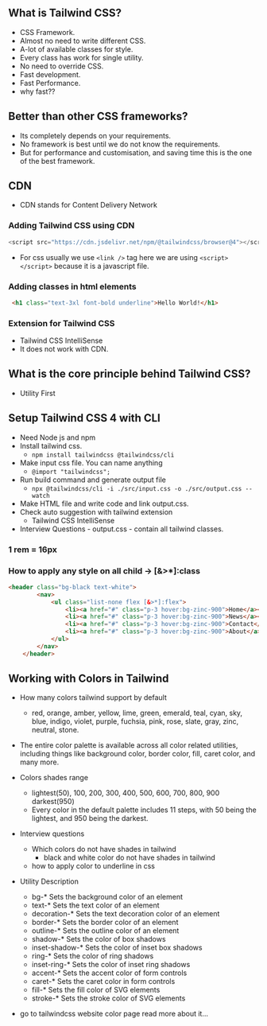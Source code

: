 
## What is Tailwind CSS?
- CSS Framework.
- Almost no need to write different CSS.
- A-lot of available classes for style.
- Every class has work for single utility.
- No need to override CSS.
- Fast development.
- Fast Performance.
- why fast??

## Better than other CSS frameworks?
- Its completely depends on your requirements.
- No framework is best until we do not know the requirements.
- But for performance and customisation, and saving time this is the one of the best framework.

## CDN
- CDN stands for Content Delivery Network

### Adding Tailwind CSS using CDN
```js 
<script src="https://cdn.jsdelivr.net/npm/@tailwindcss/browser@4"></script>
```
- For css usually we use `<link />` tag here we are using `<script></script>` because it is a javascript file. 
### Adding classes in html elements
```html
 <h1 class="text-3xl font-bold underline">Hello World!</h1>
 ```

### Extension for Tailwind CSS
- Tailwind CSS IntelliSense
- It does not work with CDN.


## What is the core principle behind Tailwind CSS?
- Utility First 

## Setup Tailwind CSS 4 with CLI

- Need Node js and npm
- Install tailwind css.
    - `npm install tailwindcss @tailwindcss/cli`
- Make input css file. You can name anything
    - `@import "tailwindcss";`
- Run build command and generate output file
    - `npx @tailwindcss/cli -i ./src/input.css -o ./src/output.css --watch`
- Make HTML file and write code and link output.css.
- Check auto suggestion with tailwind extension
    - Tailwind CSS IntelliSense
- Interview Questions - output.css - contain all tailwind classes.

### 1 rem = 16px

### How to apply any style on all child -> [&>*]:class

```html
<header class="bg-black text-white">
        <nav>
            <ul class="list-none flex [&>*]:flex">
                <li><a href="#" class="p-3 hover:bg-zinc-900">Home</a></li>
                <li><a href="#" class="p-3 hover:bg-zinc-900">News</a></li>
                <li><a href="#" class="p-3 hover:bg-zinc-900">Contact</a></li>
                <li><a href="#" class="p-3 hover:bg-zinc-900">About</a></li>
            </ul>
        </nav>
    </header>
```

## Working with Colors in Tailwind


- How many colors tailwind support by default
    - red, orange, amber, yellow, lime, green, emerald, teal, cyan, sky, blue, indigo, violet, purple, fuchsia, pink, rose, slate, gray, zinc, neutral, stone.

- The entire color palette is available across all color related utilities, including things like background color, border color, fill, caret color, and many more.

- Colors shades range
    - lightest(50), 100, 200, 300, 400, 500, 600, 700, 800, 900 darkest(950)
    - Every color in the default palette includes 11 steps, with 50 being the lightest, and 950 being the darkest.

- Interview questions

    - Which colors do not have shades in tailwind
        - black and white color do not have shades in tailwind
    - how to apply color to underline in css

- Utility	Description
    - bg-* Sets the background color of an element
    - text-*	Sets the text color of an element
    - decoration-*	Sets the text decoration color of an element
    - border-*	Sets the border color of an element
    - outline-*	Sets the outline color of an element
    - shadow-*	Sets the color of box shadows
    - inset-shadow-*	Sets the color of inset box shadows
    - ring-*	Sets the color of ring shadows
    - inset-ring-*	Sets the color of inset ring shadows
    - accent-*	Sets the accent color of form controls
    - caret-*	Sets the caret color in form controls
    - fill-*	Sets the fill color of SVG elements
    - stroke-*	Sets the stroke color of SVG elements
    
- go to tailwindcss website color page read more about it...    
